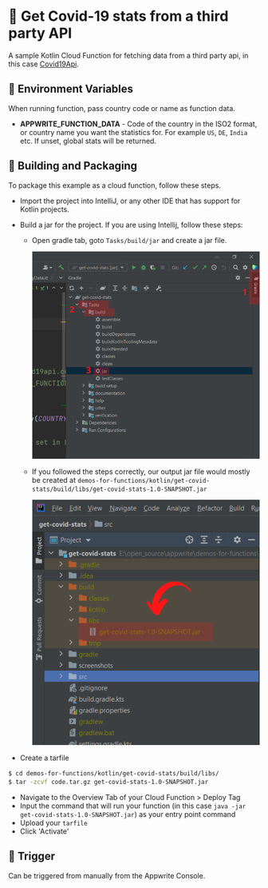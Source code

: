 # 🦠 Get Covid-19 stats from a third party API
A sample Kotlin Cloud Function for fetching data from a third party api, in this case [Covid19Api](https://covid19api.com/).

## 📝 Environment Variables
When running function, pass country code or name as function data.

* **APPWRITE_FUNCTION_DATA** - Code of the country in the ISO2 format, or country name you want the statistics for. For example `US`, `DE`, `India` etc. If unset, global stats will be returned.

## 🚀 Building and Packaging

To package this example as a cloud function, follow these steps.

* Import the project into IntelliJ, or any other IDE that has support for Kotlin projects. 

* Build a jar for the project. If you are using Intellij, follow these steps:
    - Open gradle tab, goto `Tasks/build/jar` and create a jar file.
    
      <img src="./screenshots/gradle-build-instr.png" width="512">
    - If you followed the steps correctly, our output jar file would mostly be created at `demos-for-functions/kotlin/get-covid-stats/build/libs/get-covid-stats-1.0-SNAPSHOT.jar`
    
      <img src="./screenshots/gradle-jar-loc.png" width="512">

* Create a tarfile

```bash
$ cd demos-for-functions/kotlin/get-covid-stats/build/libs/
$ tar -zcvf code.tar.gz get-covid-stats-1.0-SNAPSHOT.jar
```

* Navigate to the Overview Tab of your Cloud Function > Deploy Tag
* Input the command that will run your function (in this case `java -jar get-covid-stats-1.0-SNAPSHOT.jar`) as your entry point command
* Upload your `tarfile` 
* Click 'Activate'

## 🎯 Trigger
Can be triggered from manually from the Appwrite Console.

